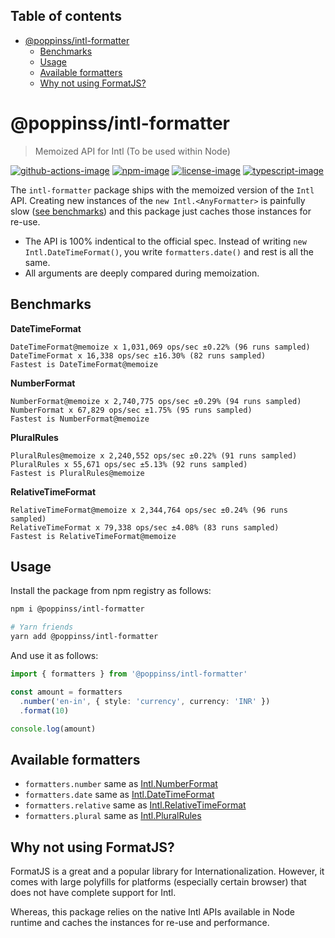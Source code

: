 <!-- START doctoc generated TOC please keep comment here to allow auto update -->
<!-- DON'T EDIT THIS SECTION, INSTEAD RE-RUN doctoc TO UPDATE -->
## Table of contents

- [@poppinss/intl-formatter](#poppinssintl-formatter)
  - [Benchmarks](#benchmarks)
  - [Usage](#usage)
  - [Available formatters](#available-formatters)
  - [Why not using FormatJS?](#why-not-using-formatjs)

<!-- END doctoc generated TOC please keep comment here to allow auto update -->

# @poppinss/intl-formatter
> Memoized API for Intl (To be used within Node)

[![github-actions-image]][github-actions-url] [![npm-image]][npm-url] [![license-image]][license-url] [![typescript-image]][typescript-url]

The `intl-formatter` package ships with the memoized version of the `Intl` API. Creating new instances of the `new Intl.<AnyFormatter>` is painfully slow ([see benchmarks](#benchmarks)) and this package just caches those instances for re-use.

- The API is 100% indentical to the official spec. Instead of writing `new Intl.DateTimeFormat()`, you write `formatters.date()` and rest is all the same.
- All arguments are deeply compared during memoization.

## Benchmarks

**DateTimeFormat**

```
DateTimeFormat@memoize x 1,031,069 ops/sec ±0.22% (96 runs sampled)
DateTimeFormat x 16,338 ops/sec ±16.30% (82 runs sampled)
Fastest is DateTimeFormat@memoize
```

**NumberFormat**

```
NumberFormat@memoize x 2,740,775 ops/sec ±0.29% (94 runs sampled)
NumberFormat x 67,829 ops/sec ±1.75% (95 runs sampled)
Fastest is NumberFormat@memoize
```

**PluralRules**

```
PluralRules@memoize x 2,240,552 ops/sec ±0.22% (91 runs sampled)
PluralRules x 55,671 ops/sec ±5.13% (92 runs sampled)
Fastest is PluralRules@memoize
```

**RelativeTimeFormat**

```
RelativeTimeFormat@memoize x 2,344,764 ops/sec ±0.24% (96 runs sampled)
RelativeTimeFormat x 79,338 ops/sec ±4.08% (83 runs sampled)
Fastest is RelativeTimeFormat@memoize
```

## Usage
Install the package from npm registry as follows:

```sh
npm i @poppinss/intl-formatter

# Yarn friends
yarn add @poppinss/intl-formatter
```

And use it as follows:

```ts
import { formatters } from '@poppinss/intl-formatter'

const amount = formatters
  .number('en-in', { style: 'currency', currency: 'INR' })
  .format(10)

console.log(amount)
```

## Available formatters

- `formatters.number` same as [Intl.NumberFormat](https://developer.mozilla.org/en-US/docs/Web/JavaScript/Reference/Global_Objects/Intl/NumberFormat/NumberFormat)
- `formatters.date` same as [Intl.DateTimeFormat](https://developer.mozilla.org/en-US/docs/Web/JavaScript/Reference/Global_Objects/Intl/DateTimeFormat/DateTimeFormat)
- `formatters.relative` same as [Intl.RelativeTimeFormat](https://developer.mozilla.org/en-US/docs/Web/JavaScript/Reference/Global_Objects/Intl/RelativeTimeFormat/RelativeTimeFormat)
- `formatters.plural` same as [Intl.PluralRules](https://developer.mozilla.org/en-US/docs/Web/JavaScript/Reference/Global_Objects/Intl/PluralRules/PluralRules)

## Why not using FormatJS?
FormatJS is a great and a popular library for Internationalization. However, it comes with large polyfills for platforms (especially certain browser) that does not have complete support for Intl. 

Whereas, this package relies on the native Intl APIs available in Node runtime and caches the instances for re-use and performance.

[github-actions-image]: https://github.com/intl-formatter/actions/workflows/test.yml
[github-actions-url]: https://img.shields.io/github/workflow/status/intl-formatter/test?style=for-the-badge "github-actions"

[npm-image]: https://img.shields.io/npm/v/@poppinss/intl-formatter.svg?style=for-the-badge&logo=npm
[npm-url]: https://npmjs.org/package/@poppinss/intl-formatter "npm"

[license-image]: https://img.shields.io/npm/l/@poppinss/intl-formatter?color=blueviolet&style=for-the-badge
[license-url]: LICENSE.md "license"

[typescript-image]: https://img.shields.io/badge/Typescript-294E80.svg?style=for-the-badge&logo=typescript
[typescript-url]:  "typescript"
